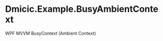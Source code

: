 Dmicic.Example.BusyAmbientContext
=================================

WPF MVVM BusyContext (Ambient Context)
